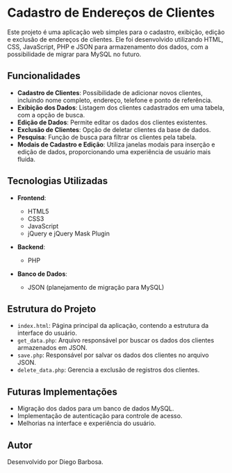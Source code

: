 
# Cadastro de Endereços de Clientes

Este projeto é uma aplicação web simples para o cadastro, exibição, edição e exclusão de endereços de clientes. Ele foi desenvolvido utilizando HTML, CSS, JavaScript, PHP e JSON para armazenamento dos dados, com a possibilidade de migrar para MySQL no futuro.

## Funcionalidades

- **Cadastro de Clientes**: Possibilidade de adicionar novos clientes, incluindo nome completo, endereço, telefone e ponto de referência.
- **Exibição dos Dados**: Listagem dos clientes cadastrados em uma tabela, com a opção de busca.
- **Edição de Dados**: Permite editar os dados dos clientes existentes.
- **Exclusão de Clientes**: Opção de deletar clientes da base de dados.
- **Pesquisa**: Função de busca para filtrar os clientes pela tabela.
- **Modais de Cadastro e Edição**: Utiliza janelas modais para inserção e edição de dados, proporcionando uma experiência de usuário mais fluida.

## Tecnologias Utilizadas

- **Frontend**: 
  - HTML5
  - CSS3
  - JavaScript
  - jQuery e jQuery Mask Plugin
  
- **Backend**: 
  - PHP
  
- **Banco de Dados**:
  - JSON (planejamento de migração para MySQL)

## Estrutura do Projeto

- `index.html`: Página principal da aplicação, contendo a estrutura da interface do usuário.
- `get_data.php`: Arquivo responsável por buscar os dados dos clientes armazenados em JSON.
- `save.php`: Responsável por salvar os dados dos clientes no arquivo JSON.
- `delete_data.php`: Gerencia a exclusão de registros dos clientes.

## Futuras Implementações

- Migração dos dados para um banco de dados MySQL.
- Implementação de autenticação para controle de acesso.
- Melhorias na interface e experiência do usuário.

## Autor

Desenvolvido por Diego Barbosa.
